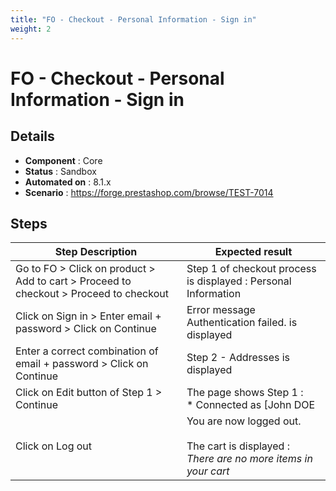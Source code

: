 ```yaml
---
title: "FO - Checkout - Personal Information - Sign in"
weight: 2
---
```


# FO - Checkout - Personal Information - Sign in
## Details
* **Component** : Core
* **Status** : Sandbox
* **Automated on** : 8.1.x
* **Scenario** : https://forge.prestashop.com/browse/TEST-7014

## Steps
| Step Description | Expected result |
| ----- | ----- |
| Go to FO > Click on product > Add to cart > Proceed to checkout > Proceed to checkout | Step 1 of checkout process is displayed : Personal Information |
| Click on Sign in > Enter email + password > Click on Continue | Error message Authentication failed. is displayed |
| Enter a correct combination of email + password > Click on Continue | Step 2 - Addresses is displayed |
| Click on Edit button of Step 1 > Continue | The page shows Step 1 :<br> * Connected as [John DOE|http://127.0.0.1:8081/develop/en/identity].<br> * Not you? [Log out|http://127.0.0.1:8081/develop/en/?mylogout=]<br><br>_If you sign out now, your cart will be emptied._ |
| Click on Log out | You are now logged out.<br><br>The cart is displayed :<br> _There are no more items in your cart_ |

